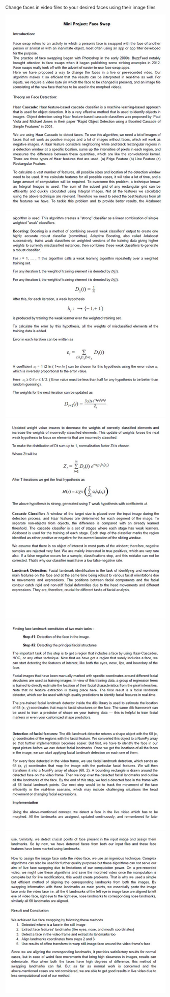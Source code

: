 Change faces in video files to your desired faces using their image files




<img src="RM/p1.JPG"  />
<img src="RM/p2.JPG"  />
<img src="RM/p3.JPG"  />
<img src="RM/p4.JPG"  />
<img src="RM/p5.JPG"  />

